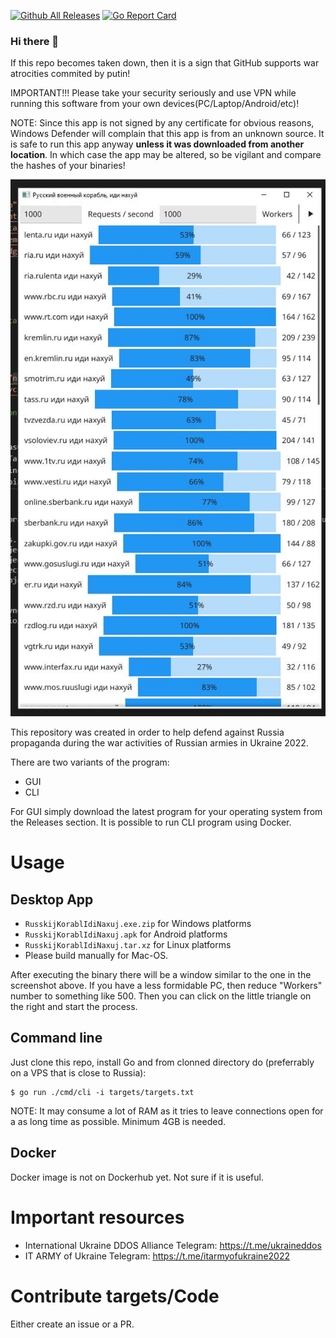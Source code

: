 [![Github All Releases](https://img.shields.io/github/downloads/RusskijKorablIdiNaxuj/RusskijKorablIdiNaxuj/total.svg)](https://github.com/RusskijKorablIdiNaxuj/RusskijKorablIdiNaxuj/releases)
[![Go Report Card](https://goreportcard.com/badge/github.com/RusskijKorablIdiNaxuj/RusskijKorablIdiNaxuj)](https://goreportcard.com/report/github.com/RusskijKorablIdiNaxuj/RusskijKorablIdiNaxuj)

### Hi there 👋

If this repo becomes taken down, then it is a sign that GitHub supports war atrocities commited by putin!

IMPORTANT!!! Please take your security seriously and use VPN while running this software from your own devices(PC/Laptop/Android/etc)!

NOTE: Since this app is not signed by any certificate for obvious reasons, Windows Defender will complain that this app is from an unknown source. It is safe to run this app anyway **unless it was downloaded from another location**. In which case the app may be altered, so be vigilant and compare the hashes of your binaries!

![GUI](Capture.JPG)

This repository was created in order to help defend against Russia propaganda during the war activities of Russian armies in Ukraine 2022.

There are two variants of the program:
- GUI
- CLI

For GUI simply download the latest program for your operating system from the Releases section.
It is possible to run CLI program using Docker.


# Usage
## Desktop App
- `RusskijKorablIdiNaxuj.exe.zip` for Windows platforms 
- `RusskijKorablIdiNaxuj.apk` for Android platforms 
- `RusskijKorablIdiNaxuj.tar.xz` for Linux platforms 
- Please build manually for Mac-OS. 

After executing the binary there will be a window similar to the one in the screenshot above. If you have a less formidable PC, then reduce "Workers" number to something like 500.
Then you can click on the little triangle on the right and start the process.

## Command line

Just clone this repo, install Go and from clonned directory do (preferrably on a VPS that is close to Russia):
```
$ go run ./cmd/cli -i targets/targets.txt
```

NOTE: It may consume a lot of RAM as it tries to leave connections open for a as long time as possible. Minimum 4GB is needed.

## Docker

Docker image is not on Dockerhub yet. Not sure if it is useful.

# Important resources

- International Ukraine DDOS Alliance Telegram: https://t.me/ukraineddos
- IT ARMY of Ukraine Telegram: https://t.me/itarmyofukraine2022

# Contribute targets/Code

Either create an issue or a PR.
